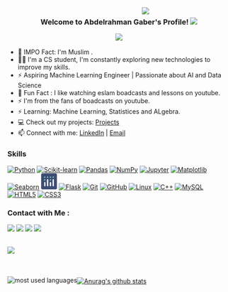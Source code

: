 
<img width="200" align="right" src="https://i.giphy.com/media/v1.Y2lkPTc5MGI3NjExOW50dW9mOWJoNHFlYmYzbzN0bm9kMjliMjBmenl0YXA1NWFmYmt3YyZlcD12MV9pbnRlcm5hbF9naWZfYnlfaWQmY3Q9Zw/LaVp0AyqR5bGsC5Cbm/giphy.gif">

<h3  align="center">
                     Welcome to Abdelrahman Gaber's Profile!
  <img src="https://media.giphy.com/media/hvRJCLFzcasrR4ia7z/giphy.gif" width="28">
</h3>

<!-- Typing SVG by DenverCoder1 - https://github.com/DenverCoder1/readme-typing-svg -->
<p align="center">
  <a href="https://github.com/DenverCoder1/readme-typing-svg"><img src="https://readme-typing-svg.herokuapp.com/?lines=AI%20Engineer;Always%20Learning%20Every%20Day&font=Fira%20Code&center=true&width=440&height=45&color=f75c7e&vCenter=true&size=22"></a>
</p> 


- 🌱 IMPO Fact: I'm Muslim .
- 👨‍💻 I'm a CS student, I'm constantly exploring new technologies to improve my skills.
- ⚡ Aspiring Machine Learning Engineer | Passionate about AI and Data Science
- 💬 Fun Fact : I like watching eslam boadcasts and lessons on youtube. 
- ⚡ I'm from the fans of boadcasts on youtube.
- ⚡ Learning: Machine Learning, Statistices and ALgebra.
- 💻 Check out my projects: [Projects](https://github.com/AbdelrahmanGaber528?tab=repositories)
- 📫 Connect with me: [LinkedIn](https://www.linkedin.com/in/abdelrahman-gaber-937b6028b/) | [Email](mailto:abdelrahmangaber002@gmail.com?subject=Project%20Inquiry&body=Hi%2C%20I%27m%20interested%20in%20your%20work%21)                                  


### Skills

<p align="left">
<a href="https://www.python.org/" target="_blank" rel="noreferrer"><img src="https://raw.githubusercontent.com/danielcranney/readme-generator/main/public/icons/skills/python-colored.svg" width="36" height="36" alt="Python" /></a>
<a href="https://scikit-learn.org/" target="_blank" rel="noreferrer"><img src="https://cdn.jsdelivr.net/gh/devicons/devicon@latest/icons/scikitlearn/scikitlearn-original.svg" width="36" height="36" alt="Scikit-learn" /></a>
<a href="https://pandas.pydata.org/" target="_blank" rel="noreferrer"><img src="https://cdn.jsdelivr.net/gh/devicons/devicon@latest/icons/pandas/pandas-original.svg" width="36" height="36" alt="Pandas" /></a>
<a href="https://numpy.org/" target="_blank" rel="noreferrer"><img src="https://cdn.jsdelivr.net/gh/devicons/devicon@latest/icons/numpy/numpy-original.svg" width="36" height="36" alt="NumPy" /></a>
<a href="https://jupyter.org/" target="_blank" rel="noreferrer"><img src="https://cdn.jsdelivr.net/gh/devicons/devicon@latest/icons/jupyter/jupyter-original.svg" width="36" height="36" alt="Jupyter" /></a>
<a href="https://matplotlib.org/" target="_blank" rel="noreferrer"><img src="https://cdn.jsdelivr.net/gh/devicons/devicon@latest/icons/matplotlib/matplotlib-original.svg" width="36" height="36" alt="Matplotlib" /></a>
<a href="https://seaborn.pydata.org/" target="_blank" rel="noreferrer"><img src="https://seaborn.pydata.org/_static/logo-wide-lightbg.svg" width="36" height="36" alt="Seaborn" /></a>
<a href="https://plotly.com/" target="_blank" rel="noreferrer"><img src="https://raw.githubusercontent.com/devicons/devicon/master/icons/plotly/plotly-original.svg" width="36" height="36" alt="Plotly" /></a>
<a href="https://flask.tiangolo.com/" target="_blank" rel="noreferrer"><img src="https://cdn.jsdelivr.net/gh/devicons/devicon@latest/icons/flask/flask-original.svg" width="36" height="36" alt="Flask" /></a>
<a href="https://git-scm.com/" target="_blank" rel="noreferrer"><img src="https://raw.githubusercontent.com/danielcranney/readme-generator/main/public/icons/skills/git-colored.svg" width="36" height="36" alt="Git" /></a>
<a href="https://github.com/" target="_blank" rel="noreferrer"><img src="https://cdn.jsdelivr.net/gh/devicons/devicon@latest/icons/github/github-original.svg" width="36" height="36" alt="GitHub" /></a>
<a href="https://www.linux.org/" target="_blank" rel="noreferrer"><img src="https://raw.githubusercontent.com/danielcranney/readme-generator/main/public/icons/skills/linux-colored.svg" width="36" height="36" alt="Linux" /></a>
<a href="https://docs.microsoft.com/en-us/cpp/?view=msvc-170" target="_blank" rel="noreferrer"><img src="https://raw.githubusercontent.com/danielcranney/readme-generator/main/public/icons/skills/cplusplus-colored.svg" width="36" height="36" alt="C++" /></a>
<a href="https://www.mysql.com/" target="_blank" rel="noreferrer"><img src="https://raw.githubusercontent.com/danielcranney/readme-generator/main/public/icons/skills/mysql-colored.svg" width="36" height="36" alt="MySQL" /></a>
<a href="https://developer.mozilla.org/en-US/docs/Glossary/HTML5" target="_blank" rel="noreferrer"><img src="https://raw.githubusercontent.com/danielcranney/readme-generator/main/public/icons/skills/html5-colored.svg" width="36" height="36" alt="HTML5" /></a>
<a href="https://www.w3.org/TR/CSS/#css" target="_blank" rel="noreferrer"><img src="https://raw.githubusercontent.com/danielcranney/readme-generator/main/public/icons/skills/css3-colored.svg" width="36" height="36" alt="CSS3" /></a>
</p>



### Contact with Me :

<a href="https://linkedin.com/in/abdelrahman-gaber-937b6028b" target="_blank"><img src="https://img.shields.io/badge/-LinkedIn-blue?style=for-the-badge&logo=linkedin&logoColor=white"/></a>
<a href="https://t.me/AbdelrahmanGaber528" target="_blank"><img src="https://img.shields.io/badge/-Telegram-blue?style=for-the-badge&logo=Telegram&logoColor=white"/></a>
<a href="https://x.com/Abdelrahman528" target="_blank"><img src="https://img.shields.io/badge/-Twitter-blue?style=for-the-badge&logo=X&logoColor=white"/></a>
<a href="https://www.facebook.com/AbdelrahmanGaber404" target="_blank"><img src="https://img.shields.io/badge/-Facebook-blue?style=for-the-badge&logo=Facebook&logoColor=white"/></a>


<br>
 <a href="https://komarev.com/ghpvc/?username=abdelrahmangaber528&style=for-the-badge">
    <img src="https://komarev.com/ghpvc/?username=abdelrahmangaber528&style=for-the-badge">
</a>

<br><br>
<img align="left"  src="https://github-readme-stats.vercel.app/api/top-langs?username=abdelrahmangaber528&show_icons=true&locale=en&layout=compact&theme=radical" alt="most used languages" /><a href="https://github.com/anuraghazra/github-readme-stats"><img align="center" src="https://github-readme-stats.vercel.app/api?username=AbdelrahmanGaber528&show_icons=true&include_all_commits=true&theme=radical&hide_border=false" alt="Anurag's github stats" />
